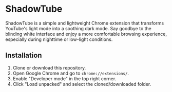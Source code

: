 # ShadowTube

ShadowTube is a simple and lightweight Chrome extension that transforms YouTube's light mode into a soothing dark mode. Say goodbye to the blinding white interface and enjoy a more comfortable browsing experience, especially during nighttime or low-light conditions.

## Installation

1. Clone or download this repository.
2. Open Google Chrome and go to `chrome://extensions/`.
3. Enable "Developer mode" in the top right corner.
4. Click "Load unpacked" and select the cloned/downloaded folder.
